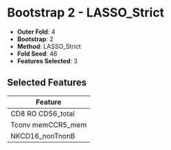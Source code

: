 # Bootstrap 2 - LASSO_Strict

- **Outer Fold**: 4
- **Bootstrap**: 2
- **Method**: LASSO_Strict
- **Fold Seed**: 46
- **Features Selected**: 3

## Selected Features

| Feature |
|---------|
| CD8 RO CD56_total |
| Tconv memCCR5_mem |
| NKCD16_nonTnonB |
